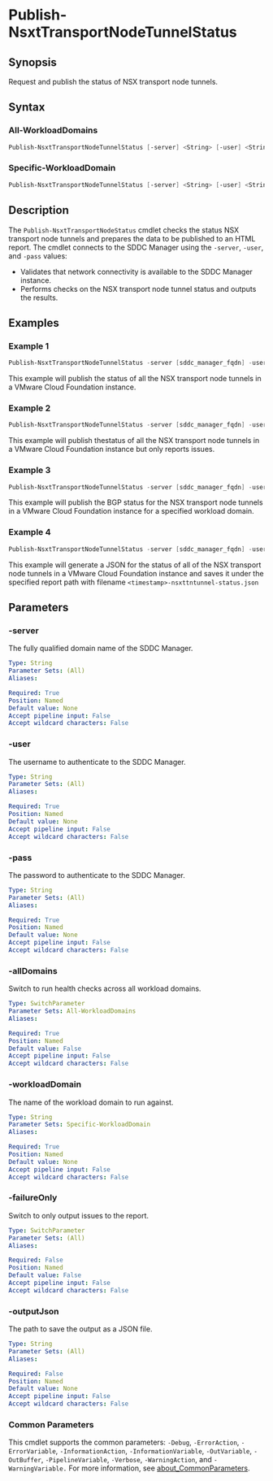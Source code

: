 # Publish-NsxtTransportNodeTunnelStatus

## Synopsis

Request and publish the status of NSX transport node tunnels.

## Syntax

### All-WorkloadDomains

```powershell
Publish-NsxtTransportNodeTunnelStatus [-server] <String> [-user] <String> [-pass] <String> [-allDomains] [-failureOnly] [-outputJson <String>] [<CommonParameters>]
```

### Specific-WorkloadDomain

```powershell
Publish-NsxtTransportNodeTunnelStatus [-server] <String> [-user] <String> [-pass] <String> [-workloadDomain] <String> [-failureOnly] [-outputJson <String>] [<CommonParameters>]
```

## Description

The `Publish-NsxtTransportNodeStatus` cmdlet checks the status NSX transport node tunnels and prepares the data to be published to an HTML report.
The cmdlet connects to the SDDC Manager using the `-server`, `-user`, and `-pass` values:

- Validates that network connectivity is available to the SDDC Manager instance.
- Performs checks on the NSX transport node tunnel status and outputs the results.

## Examples

### Example 1

```powershell
Publish-NsxtTransportNodeTunnelStatus -server [sddc_manager_fqdn] -user [admin_username] -pass [admin_password] -allDomains
```

This example will publish the status of all the NSX transport node tunnels in a VMware Cloud Foundation instance.

### Example 2

```powershell
Publish-NsxtTransportNodeTunnelStatus -server [sddc_manager_fqdn] -user [admin_username] -pass [admin_password] -allDomains -failureOnly
```

This example will publish thestatus of all the NSX transport node tunnels in a VMware Cloud Foundation instance but only reports issues.

### Example 3

```powershell
Publish-NsxtTransportNodeTunnelStatus -server [sddc_manager_fqdn] -user [admin_username] -pass [admin_password] -workloadDomain [workload_domain_name]
```

This example will publish the BGP status for the NSX transport node tunnels in a VMware Cloud Foundation instance for a specified workload domain.

### Example 4

```powershell
Publish-NsxtTransportNodeTunnelStatus -server [sddc_manager_fqdn] -user [admin_username] -pass [admin_password] -allDomains -outputJson [report_path]
```

This example will generate a JSON for the status of all of the NSX transport node tunnels in a VMware Cloud Foundation instance and saves it under the specified report path with filename `<timestamp>-nsxttntunnel-status.json`

## Parameters

### -server

The fully qualified domain name of the SDDC Manager.

```yaml
Type: String
Parameter Sets: (All)
Aliases:

Required: True
Position: Named
Default value: None
Accept pipeline input: False
Accept wildcard characters: False
```

### -user

The username to authenticate to the SDDC Manager.

```yaml
Type: String
Parameter Sets: (All)
Aliases:

Required: True
Position: Named
Default value: None
Accept pipeline input: False
Accept wildcard characters: False
```

### -pass

The password to authenticate to the SDDC Manager.

```yaml
Type: String
Parameter Sets: (All)
Aliases:

Required: True
Position: Named
Default value: None
Accept pipeline input: False
Accept wildcard characters: False
```

### -allDomains

Switch to run health checks across all workload domains.

```yaml
Type: SwitchParameter
Parameter Sets: All-WorkloadDomains
Aliases:

Required: True
Position: Named
Default value: False
Accept pipeline input: False
Accept wildcard characters: False
```

### -workloadDomain

The name of the workload domain to run against.

```yaml
Type: String
Parameter Sets: Specific-WorkloadDomain
Aliases:

Required: True
Position: Named
Default value: None
Accept pipeline input: False
Accept wildcard characters: False
```

### -failureOnly

Switch to only output issues to the report.

```yaml
Type: SwitchParameter
Parameter Sets: (All)
Aliases:

Required: False
Position: Named
Default value: False
Accept pipeline input: False
Accept wildcard characters: False
```

### -outputJson

The path to save the output as a JSON file.

```yaml
Type: String
Parameter Sets: (All)
Aliases:

Required: False
Position: Named
Default value: None
Accept pipeline input: False
Accept wildcard characters: False
```

### Common Parameters

This cmdlet supports the common parameters: `-Debug`, `-ErrorAction`, `-ErrorVariable`, `-InformationAction`, `-InformationVariable`, `-OutVariable`, `-OutBuffer`, `-PipelineVariable`, `-Verbose`, `-WarningAction`, and `-WarningVariable.` For more information, see [about_CommonParameters](http://go.microsoft.com/fwlink/?LinkID=113216).
